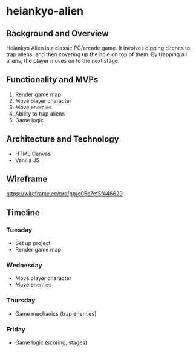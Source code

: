 # heiankyo-alien

## Background and Overview

Heiankyo Alien is a classic PC/arcade game. It involves digging ditches to trap aliens, and then covering up the hole on top of them. By trapping all aliens, the player moves on to the next stage.

## Functionality and MVPs

1. Render game map
2. Move player character 
3. Move enemies 
4. Ability to trap aliens 
5. Game logic 

## Architecture and Technology

- HTML Canvas
- Vanilla JS

## Wireframe

https://wireframe.cc/pro/pp/c05c7ef5f446629

## Timeline

### Tuesday
- Set up project
- Render game map

### Wednesday
- Move player character
- Move enemies

### Thursday
- Game mechanics (trap enemies)

### Friday
- Game logic (scoring, stages)
